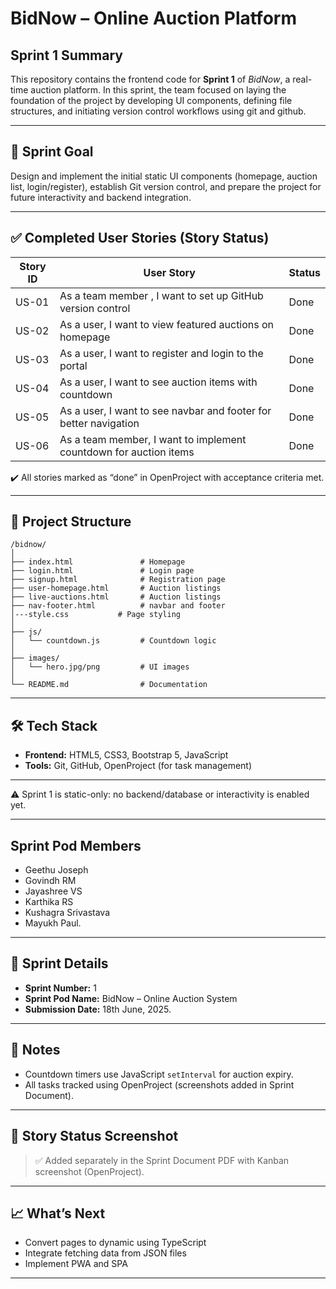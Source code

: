 # BidNow – Online Auction Platform

## Sprint 1 Summary

This repository contains the frontend code for **Sprint 1** of *BidNow*, a real-time auction platform. In this sprint, the team focused on laying the foundation of the project by developing UI components, defining file structures, and initiating version control workflows using git and github.

---

## 🏁 Sprint Goal

Design and implement the initial static UI components (homepage, auction list, login/register), establish Git version control, and prepare the project for future interactivity and backend integration.

---

## ✅ Completed User Stories (Story Status)

| Story ID | User Story                                                        |Status |
|----------|-------------------------------------------------------------------|-------|
| US-01    | As a team member , I want to set up GitHub version control        | Done  |
| US-02    | As a user, I want to view featured auctions on homepage           | Done  |
| US-03    | As a user, I want to register and login to the portal             | Done  |
| US-04    | As a user, I want to see auction items with countdown             | Done  |
| US-05    | As a user, I want to see navbar and footer for better navigation  | Done  |
| US-06    | As a team member, I want to implement countdown for auction items | Done  |

✔️ All stories marked as “done” in OpenProject with acceptance criteria met.

---

## 📂 Project Structure

```
/bidnow/
│
├── index.html               # Homepage
├── login.html               # Login page
├── signup.html              # Registration page
├── user-homepage.html       # Auction listings
├── live-auctions.html       # Auction listings
├── nav-footer.html          # navbar and footer
│---style.css           # Page styling
│
├── js/
│   └── countdown.js         # Countdown logic
│
├── images/
│   └── hero.jpg/png         # UI images
│
└── README.md                # Documentation
```

---

## 🛠️ Tech Stack

- **Frontend:** HTML5, CSS3, Bootstrap 5, JavaScript
- **Tools:** Git, GitHub, OpenProject (for task management)

---


⚠️ Sprint 1 is static-only: no backend/database or interactivity is enabled yet.

---

## Sprint Pod Members

- Geethu Joseph
- Govindh RM
- Jayashree VS
- Karthika RS
- Kushagra Srivastava
- Mayukh Paul. 


---

## 📅 Sprint Details

- **Sprint Number:** 1  
- **Sprint Pod Name:** BidNow – Online Auction System
- **Submission Date:** 18th June, 2025. 

---

## 📎 Notes

- Countdown timers use JavaScript `setInterval` for auction expiry.
- All tasks tracked using OpenProject (screenshots added in Sprint Document).

---

## 🔁 Story Status Screenshot

> ✅ Added separately in the Sprint Document PDF with Kanban screenshot (OpenProject).

---

## 📈 What’s Next

- Convert pages to dynamic using TypeScript
- Integrate fetching data from JSON files
- Implement PWA and SPA

---

